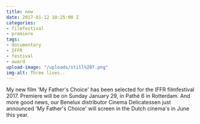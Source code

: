 ```yaml
---
title: new
date: 2017-01-12 10:25:00 Z
categories:
- filmfestival
- premiere
tags:
- documentary
- IFFR
- festival
- award
upload-image: "/uploads/still%207.png"
img-alt: Three lives..
---
```


My new film 'My Father's Choice' has been selected for the IFFR filmfestival 2017. Premiere will be on Sunday January 29, in Pathé 6 in Rotterdam. And more good news, our Benelux distributor Cinema Delicatessen just announced 'My Father's Choice' will screen in the Dutch cinema's in June this year.